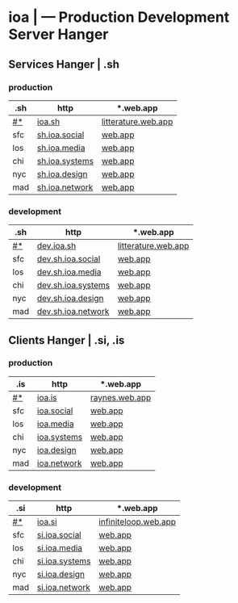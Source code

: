 # **ioa | — Production Development Server Hanger**

## Services Hanger | .sh

### production

| .sh                   | http                                  | *.web.app                                          |
| --------------------- | ------------------------------------- | -------------------------------------------------- |
| [#*](https://wut.app) | [ioa.sh](https://ioa.sh)              | [litterature.web.app](https://litterature.web.app) |
| sfc                   | [sh.ioa.social](https://ioa.social)   | [web.app]()                                        |
| los                   | [sh.ioa.media](https://ioa.media)     | [web.app]()                                        |
| chi                   | [sh.ioa.systems](https://ioa.systems) | [web.app]()                                        |
| nyc                   | [sh.ioa.design](https://ioa.design)   | [web.app]()                                        |
| mad                   | [sh.ioa.network](https://ioa.network) | [web.app]()                                        |


### development

| .sh                   | http                                      | *.web.app                                          |
| --------------------- | ----------------------------------------- | -------------------------------------------------- |
| [#*](https://wut.app) | [dev.ioa.sh](https://ioa.sh)              | [litterature.web.app](https://litterature.web.app) |
| sfc                   | [dev.sh.ioa.social](https://ioa.social)   | [web.app]()                                        |
| los                   | [dev.sh.ioa.media](https://ioa.media)     | [web.app]()                                        |
| chi                   | [dev.sh.ioa.systems](https://ioa.systems) | [web.app]()                                        |
| nyc                   | [dev.sh.ioa.design](https://ioa.design)   | [web.app]()                                        |
| mad                   | [dev.sh.ioa.network](https://ioa.network) | [web.app]()                                        |


## Clients Hanger | .si, .is

### production

| .is                   | http                               | *.web.app                                |
| --------------------- | ---------------------------------- | ---------------------------------------- |
| [#*](https://wut.app) | [ioa.is](https://ioa.is)           | [raynes.web.app](https://raynes.web.app) |
| sfc                   | [ioa.social](https://ioa.social)   | [web.app]()                              |
| los                   | [ioa.media](https://ioa.media)     | [web.app]()                              |
| chi                   | [ioa.systems](https://ioa.systems) | [web.app]()                              |
| nyc                   | [ioa.design](https://ioa.design)   | [web.app]()                              |
| mad                   | [ioa.network](https://ioa.network) | [web.app]()                              |

### development

| .si                    | http                                  | *.web.app                                            |
| ---------------------- | ------------------------------------- | ---------------------------------------------------- |
| [#*](https://wut.app)  | [ioa.si](https://ioa.si)              | [infiniteloop.web.app](https://infiniteloop.web.app) |
| sfc                    | [si.ioa.social](https://ioa.social)   | [web.app]()                                          |
| los                    | [si.ioa.media](https://ioa.media)     | [web.app]()                                          |
| chi                    | [si.ioa.systems](https://ioa.systems) | [web.app]()                                          |
| nyc                    | [si.ioa.design](https://ioa.design)   | [web.app]()                                          |
| mad                    | [si.ioa.network](https://ioa.network) | [web.app]()                                          |